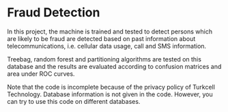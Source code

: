 # Fraud Detection

In this project, the machine is trained and tested to detect persons which are likely to be fraud are detected based on past information about telecommunications, i.e. cellular data usage, call and SMS information.  

Treebag, random forest and partitioning algorithms are tested on this database and the results are evaluated according to confusion matrices and area under ROC curves.

Note that the code is incomplete because of the privacy policy of Turkcell Technology. Database information is not given in the code. However, you can try to use this code on different databases.
